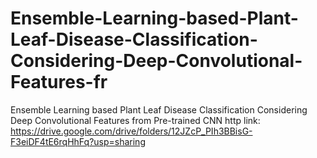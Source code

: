 # Ensemble-Learning-based-Plant-Leaf-Disease-Classification-Considering-Deep-Convolutional-Features-fr
Ensemble Learning based Plant Leaf Disease Classification Considering Deep Convolutional Features from Pre-trained CNN
http link: https://drive.google.com/drive/folders/12JZcP_PIh3BBisG-F3eiDF4tE6rqHhFq?usp=sharing
